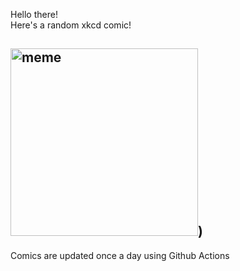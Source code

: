 Hello there! <br>Here's a random xkcd comic!<br>
## <img src="https://imgs.xkcd.com/comics/killed_in_action.png" alt="meme" width="300"/>)<br>
Comics are updated once a day using Github Actions